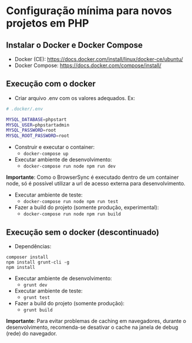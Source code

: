 # Configuração mínima para novos projetos em PHP

## Instalar o Docker e Docker Compose

- Docker (CE): https://docs.docker.com/install/linux/docker-ce/ubuntu/
- Docker Compose: https://docs.docker.com/compose/install/

## Execução com o docker

- Criar arquivo .env com os valores adequados. Ex:
```sh
# .docker/.env

MYSQL_DATABASE=phpstart
MYSQL_USER=phpstartadmin
MYSQL_PASSWORD=root
MYSQL_ROOT_PASSWORD=root
```

- Construir e executar o container:
    - `docker-compose up`
- Executar ambiente de desenvolvimento:
    - `docker-compose run node npm run dev`

**Importante**: Como o BrowserSync é executado dentro de um container node, só é possível utilizar a url de acesso externa para desenvolvimento.

- Executar ambiente de teste:
    - `docker-compose run node npm run test`
- Fazer a build do projeto (somente produção, experimental):
    - `docker-compose run node npm run build`

## Execução sem o docker (descontinuado)

- Dependências:
```
composer install
npm install grunt-cli -g
npm install
```
- Executar ambiente de desenvolvimento:
    - `grunt dev`
- Executar ambiente de teste:
    - `grunt test`
- Fazer a build do projeto (somente produção):
    - `grunt build`

**Importante**: Para evitar problemas de caching em navegadores, durante o desenvolvimento, recomenda-se desativar o cache na janela de debug (rede) do navegador.
